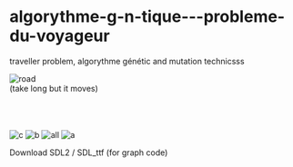 # algorythme-g-n-tique---probleme-du-voyageur
traveller problem, algorythme génétic and mutation technicsss


![road](https://user-images.githubusercontent.com/54853371/85343888-6b155e00-b4ee-11ea-9e69-23b541b142de.gif)<br>
(take long but it moves)
<br><br><br><br>

![c](https://user-images.githubusercontent.com/54853371/85343849-56d16100-b4ee-11ea-89d1-47d543a21ede.png)
![b](https://user-images.githubusercontent.com/54853371/85343851-58028e00-b4ee-11ea-911b-79b221d2e3f2.png)
![all](https://user-images.githubusercontent.com/54853371/85343854-589b2480-b4ee-11ea-8fd2-05ccb7e25c9f.gif)
![a](https://user-images.githubusercontent.com/54853371/85343886-6a7cc780-b4ee-11ea-820a-54a54a138981.png)



Download SDL2 / SDL_ttf (for graph code)
